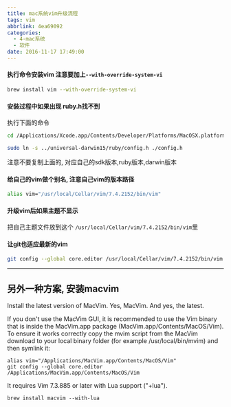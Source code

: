 ```yaml
---
title: mac系统vim升级流程
tags: vim
abbrlink: 4ea69092
categories:
  - 4-mac系统
  - 软件
date: 2016-11-17 17:49:00
---
```


#### 执行命令安装vim 注意要加上`--with-override-system-vi`
```bash
brew install vim --with-override-system-vi
```


#### 安装过程中如果出现 ruby.h找不到

执行下面的命令

```bash
cd /Applications/Xcode.app/Contents/Developer/Platforms/MacOSX.platform/Developer/SDKs/MacOSX10.11.sdk/System/Library/Frameworks/Ruby.framework/Versions/2.0/usr/include/ruby-2.0.0/ruby
```

```bash
sudo ln -s ../universal-darwin15/ruby/config.h ./config.h
```
注意不要复制上面的, 对应自己的sdk版本,ruby版本,darwin版本


<!-- more -->
#### 给自己的vim做个别名, 注意自己vim的版本路径

```bash
alias vim="/usr/local/Cellar/vim/7.4.2152/bin/vim"
```



#### 升级vim后如果主题不显示
把自己主题文件放到这个 `/usr/local/Cellar/vim/7.4.2152/bin/vim`里


#### 让git也适应最新的vim

```bash
git config --global core.editor /usr/local/Cellar/vim/7.4.2152/bin/vim
```


--------

## 另外一种方案, 安装macvim

Install the latest version of MacVim. Yes, MacVim. And yes, the latest.

If you don't use the MacVim GUI, it is recommended to use the Vim binary that is inside the MacVim.app package (MacVim.app/Contents/MacOS/Vim). To ensure it works correctly copy the mvim script from the MacVim download to your local binary folder (for example /usr/local/bin/mvim) and then symlink it:



```
alias vim="/Applications/MacVim.app/Contents/MacOS/Vim"
git config --global core.editor /Applications/MacVim.app/Contents/MacOS/Vim
```

It requires Vim 7.3.885 or later with Lua support ("+lua").
```
brew install macvim --with-lua
```
